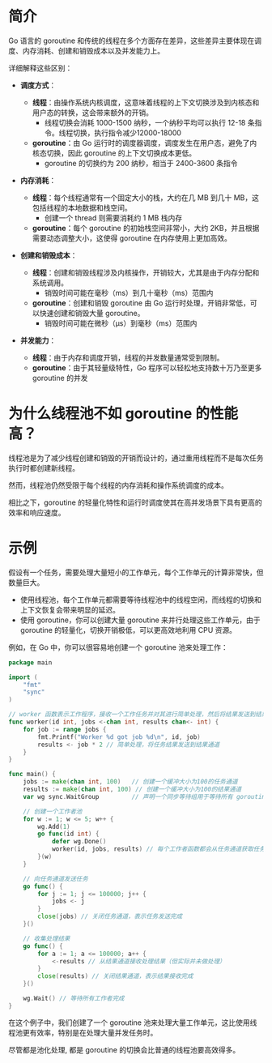 # 简介

Go 语言的 goroutine 和传统的线程在多个方面存在差异，这些差异主要体现在调度、内存消耗、创建和销毁成本以及并发能力上。

详细解释这些区别：

- **调度方式**：
    - **线程**：由操作系统内核调度，这意味着线程的上下文切换涉及到内核态和用户态的转换，这会带来额外的开销。
        - 线程切换会消耗 1000-1500 纳秒，一个纳秒平均可以执行 12-18 条指令。线程切换，执行指令减少12000-18000
    - **goroutine**：由 Go 运行时的调度器调度，调度发生在用户态，避免了内核态切换，因此 goroutine 的上下文切换成本更低。
        - goroutine 的切换约为 200 纳秒，相当于 2400-3600 条指令

- **内存消耗**：
    - **线程**：每个线程通常有一个固定大小的栈，大约在几 MB 到几十 MB，这包括线程的本地数据和栈空间。
        - 创建一个 thread 则需要消耗约 1 MB 栈内存
    - **goroutine**：每个 goroutine 的初始栈空间非常小，大约 2KB，并且根据需要动态调整大小，这使得 goroutine 在内存使用上更加高效。
- **创建和销毁成本**：
    - **线程**：创建和销毁线程涉及内核操作，开销较大，尤其是由于内存分配和系统调用。
        - 销毁时间可能在毫秒（ms）到几十毫秒（ms）范围内
    - **goroutine**：创建和销毁 goroutine 由 Go 运行时处理，开销非常低，可以快速创建和销毁大量 goroutine。
        - 销毁时间可能在微秒（μs）到毫秒（ms）范围内
- **并发能力**：
    - **线程**：由于内存和调度开销，线程的并发数量通常受到限制。
    - **goroutine**：由于其轻量级特性，Go 程序可以轻松地支持数十万乃至更多 goroutine 的并发

# 为什么线程池不如 goroutine 的性能高？

线程池是为了减少线程创建和销毁的开销而设计的，通过重用线程而不是每次任务执行时都创建新线程。

然而，线程池仍然受限于每个线程的内存消耗和操作系统调度的成本。

相比之下，goroutine 的轻量化特性和运行时调度使其在高并发场景下具有更高的效率和响应速度。

# 示例

假设有一个任务，需要处理大量短小的工作单元，每个工作单元的计算非常快，但数量巨大。

- 使用线程池，每个工作单元都需要等待线程池中的线程空闲，而线程的切换和上下文恢复会带来明显的延迟。
- 使用 goroutine，你可以创建大量 goroutine 来并行处理这些工作单元，由于 goroutine 的轻量化，切换开销极低，可以更高效地利用
  CPU 资源。

例如，在 Go 中，你可以很容易地创建一个 goroutine 池来处理工作：

```go
package main

import (
	"fmt"
	"sync"
)

// worker 函数表示工作程序，接收一个工作任务并对其进行简单处理，然后将结果发送到结果通道
func worker(id int, jobs <-chan int, results chan<- int) {
	for job := range jobs {
		fmt.Printf("Worker %d got job %d\n", id, job)
		results <- job * 2 // 简单处理，将任务结果发送到结果通道
	}
}

func main() {
	jobs := make(chan int, 100)   // 创建一个缓冲大小为100的任务通道
	results := make(chan int, 100) // 创建一个缓冲大小为100的结果通道
	var wg sync.WaitGroup         // 声明一个同步等待组用于等待所有 goroutine 完成

	// 创建一个工作者池
	for w := 1; w <= 5; w++ {
		wg.Add(1)
		go func(id int) {
			defer wg.Done()
			worker(id, jobs, results) // 每个工作者函数都会从任务通道获取任务并处理
		}(w)
	}

	// 向任务通道发送任务
	go func() {
		for j := 1; j <= 100000; j++ {
			jobs <- j
		}
		close(jobs) // 关闭任务通道，表示任务发送完成
	}()

	// 收集处理结果
	go func() {
		for a := 1; a <= 100000; a++ {
			<-results // 从结果通道接收处理结果（但实际并未做处理）
		}
		close(results) // 关闭结果通道，表示结果接收完成
	}()

	wg.Wait() // 等待所有工作者完成
}
```

在这个例子中，我们创建了一个 goroutine 池来处理大量工作单元，这比使用线程池更有效率，特别是在处理大量并发任务时。

尽管都是池化处理, 都是 goroutine 的切换会比普通的线程池要高效得多。

